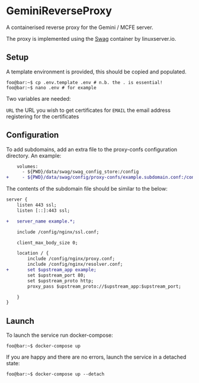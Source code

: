 # GeminiReverseProxy #

A containerised reverse proxy for the Gemini / MCFE server.

The proxy is implemented using the [Swag](https://docs.linuxserver.io/general/swag) container by linuxserver.io.

## Setup ##

A template environment is provided, this should be copied and populated.

```console
foo@bar:~$ cp .env.template .env # n.b. the . is essential!
foo@bar:~$ nano .env # for example
```

Two variables are needed:

`URL` the URL you wish to get certificates for 
`EMAIL` the email address registering for the certificates

## Configuration ##

To add subdomains, add an extra file to the proxy-confs configuration directory. An example:

```diff
    volumes:
      - ${PWD}/data/swag/swag_config_store:/config
+     - ${PWD}/data/swag/config/proxy-confs/example.subdomain.conf:/config/nginx/proxy-confs/example.subdomain.conf
```

The contents of the subdomain file should be similar to the below:

```diff
server {
    listen 443 ssl;
    listen [::]:443 ssl;

+   server_name example.*;

    include /config/nginx/ssl.conf;

    client_max_body_size 0;

    location / {
        include /config/nginx/proxy.conf;
        include /config/nginx/resolver.conf;
+       set $upstream_app example;
        set $upstream_port 80;
        set $upstream_proto http;
        proxy_pass $upstream_proto://$upstream_app:$upstream_port;

    }
}
```

## Launch ##

To launch the service run docker-compose:

```console
foo@bar:~$ docker-compose up
```

If you are happy and there are no errors, launch the service in a detached state:

```console
foo@bar:~$ docker-compose up --detach
```